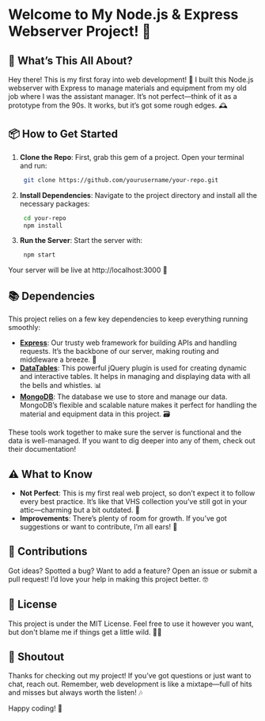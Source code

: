 # Welcome to My Node.js & Express Webserver Project! 🎉

## 🚀 What’s This All About?

Hey there! This is my first foray into web development! 🚀 I built this Node.js webserver with Express to manage materials and equipment from my old job where I was the assistant manager. It’s not perfect—think of it as a prototype from the 90s. It works, but it’s got some rough edges. 🕰️

## 📦 How to Get Started

1. **Clone the Repo**: First, grab this gem of a project. Open your terminal and run:
   ```bash
    git clone https://github.com/yourusername/your-repo.git
   ```

2. **Install Dependencies**: Navigate to the project directory and install all the necessary packages:
   ```bash
    cd your-repo
    npm install
   ```

3. **Run the Server**: Start the server with:
   ```bash
    npm start
   ```
  Your server will be live at http://localhost:3000 🎉

## 📚 Dependencies

This project relies on a few key dependencies to keep everything running smoothly:

- **[Express](https://expressjs.com/)**: Our trusty web framework for building APIs and handling requests. It’s the backbone of our server, making routing and middleware a breeze. 🌟
- **[DataTables](https://datatables.net/)**: This powerful jQuery plugin is used for creating dynamic and interactive tables. It helps in managing and displaying data with all the bells and whistles. 📊
- **[MongoDB](https://www.mongodb.com/it-it)**: The database we use to store and manage our data. MongoDB’s flexible and scalable nature makes it perfect for handling the material and equipment data in this project. 🗃️

These tools work together to make sure the server is functional and the data is well-managed. If you want to dig deeper into any of them, check out their documentation!

## ⚠️ What to Know
 - **Not Perfect**: This is my first real web project, so don’t expect it to follow every best practice. It’s like that VHS collection you’ve still got in your attic—charming but a bit outdated. 📼
 - **Improvements**: There’s plenty of room for growth. If you’ve got suggestions or want to contribute, I’m all ears! 🐰

## 🙌 Contributions
Got ideas? Spotted a bug? Want to add a feature? Open an issue or submit a pull request! I’d love your help in making this project better. 🤓

## 📜 License
This project is under the MIT License. Feel free to use it however you want, but don't blame me if things get a little wild. 🤷‍♂️

## 🎉 Shoutout
Thanks for checking out my project! If you’ve got questions or just want to chat, reach out. Remember, web development is like a mixtape—full of hits and misses but always worth the listen! 🎶

Happy coding! 🚀
